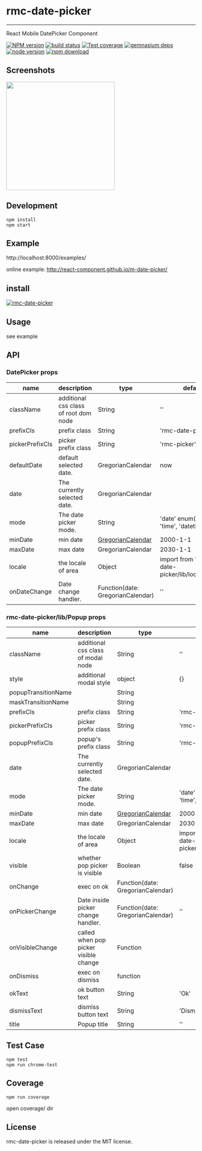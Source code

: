 # rmc-date-picker
---

React Mobile DatePicker Component


[![NPM version][npm-image]][npm-url]
[![build status][travis-image]][travis-url]
[![Test coverage][coveralls-image]][coveralls-url]
[![gemnasium deps][gemnasium-image]][gemnasium-url]
[![node version][node-image]][node-url]
[![npm download][download-image]][download-url]

[npm-image]: http://img.shields.io/npm/v/rmc-date-picker.svg?style=flat-square
[npm-url]: http://npmjs.org/package/rmc-date-picker
[travis-image]: https://img.shields.io/travis/react-component/m-date-picker.svg?style=flat-square
[travis-url]: https://travis-ci.org/react-component/m-date-picker
[coveralls-image]: https://img.shields.io/coveralls/react-component/m-date-picker.svg?style=flat-square
[coveralls-url]: https://coveralls.io/r/react-component/m-date-picker?branch=master
[gemnasium-image]: http://img.shields.io/gemnasium/react-component/m-date-picker.svg?style=flat-square
[gemnasium-url]: https://gemnasium.com/react-component/m-date-picker
[node-image]: https://img.shields.io/badge/node.js-%3E=_0.10-green.svg?style=flat-square
[node-url]: http://nodejs.org/download/
[download-image]: https://img.shields.io/npm/dm/rmc-date-picker.svg?style=flat-square
[download-url]: https://npmjs.org/package/rmc-date-picker

## Screenshots

<img src="https://os.alipayobjects.com/rmsportal/lpMABkgrgVnlnTd.png" width="288"/>


## Development

```
npm install
npm start
```

## Example

http://localhost:8000/examples/

online example: http://react-component.github.io/m-date-picker/

## install

[![rmc-date-picker](https://nodei.co/npm/rmc-date-picker.png)](https://npmjs.org/package/rmc-date-picker)

## Usage
see example

## API

### DatePicker props

| name     | description    | type     | default      |
|----------|----------------|----------|--------------|
|className | additional css class of root dom node | String | '' |
|prefixCls | prefix class | String | 'rmc-date-picker' |
|pickerPrefixCls | picker prefix class | String | 'rmc-picker' |
|defaultDate | default selected date. | GregorianCalendar | now |
|date | The currently selected date. | GregorianCalendar |  |
|mode | The date picker mode. | String | 'date' enum('date', 'time', 'datetime') |
|minDate | min date | [GregorianCalendar](https://github.com/yiminghe/gregorian-calendar) | 2000-1-1 |
|maxDate | max date | GregorianCalendar | 2030-1-1 |
|locale | the locale of area | Object | import from 'rmc-date-picker/lib/locale/en_US' |
|onDateChange | Date change handler. | Function(date: GregorianCalendar) | '' |

### rmc-date-picker/lib/Popup props

| name     | description    | type     | default      |
|----------|----------------|----------|--------------|
|className | additional css class of modal node | String | '' |
|style | additional modal style | object | {} |
|popupTransitionName |  | String | |
|maskTransitionName |  | String | |
|prefixCls | prefix class | String | 'rmc-date-picker' |
|pickerPrefixCls | picker prefix class | String | 'rmc-picker' |
|popupPrefixCls | popup's prefix class | String | 'rmc-picker-popup' |
|date | The currently selected date. | GregorianCalendar |  |
|mode | The date picker mode. | String | 'date' enum('date', 'time', 'datetime') |
|minDate | min date | [GregorianCalendar](https://github.com/yiminghe/gregorian-calendar) | 2000-1-1 |
|maxDate | max date | GregorianCalendar | 2030-1-1 |
|locale | the locale of area | Object | import from 'rmc-date-picker/lib/locale/en_US' |
|visible | whether pop picker is visible | Boolean | false |
|onChange | exec on ok | Function(date: GregorianCalendar) |  |
|onPickerChange | Date inside picker change handler. | Function(date: GregorianCalendar) | '' |
|onVisibleChange | called when pop picker visible change | Function | |
|onDismiss | exec on dismiss | function |  |
|okText | ok button text | String | 'Ok' |
|dismissText | dismiss button text | String | 'Dismiss' |
|title | Popup title | String | '' |


## Test Case

```
npm test
npm run chrome-test
```

## Coverage

```
npm run coverage
```

open coverage/ dir

## License

rmc-date-picker is released under the MIT license.
